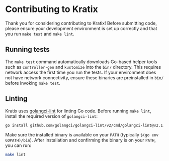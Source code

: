 # Contributing to Kratix

Thank you for considering contributing to Kratix! Before submitting code, please ensure your development environment is set up correctly and that you run `make test` and `make lint`.

## Running tests

The `make test` command automatically downloads Go-based helper tools such as `controller-gen` and `kustomize` into the `bin/` directory. This requires network access the first time you run the tests. If your environment does not have network connectivity, ensure these binaries are preinstalled in `bin/` before invoking `make test`.

## Linting

Kratix uses [golangci-lint](https://github.com/golangci/golangci-lint) for linting Go code. Before running `make lint`, install the required version of `golangci-lint`:

```bash
go install github.com/golangci/golangci-lint/v2/cmd/golangci-lint@v2.1.6
```

Make sure the installed binary is available on your `PATH` (typically `$(go env GOPATH)/bin`). After installation and confirming the binary is on your `PATH`, you can run:

```bash
make lint
```
